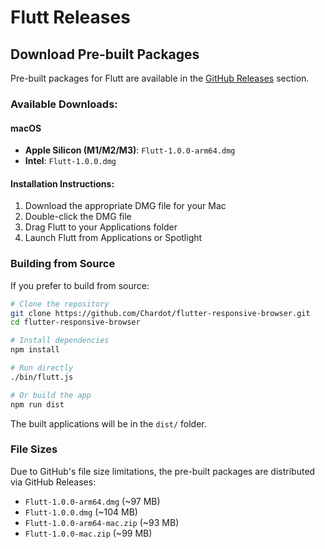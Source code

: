 # Flutt Releases

## Download Pre-built Packages

Pre-built packages for Flutt are available in the [GitHub Releases](https://github.com/Chardot/flutter-responsive-browser/releases) section.

### Available Downloads:

#### macOS
- **Apple Silicon (M1/M2/M3)**: `Flutt-1.0.0-arm64.dmg`
- **Intel**: `Flutt-1.0.0.dmg`

#### Installation Instructions:

1. Download the appropriate DMG file for your Mac
2. Double-click the DMG file
3. Drag Flutt to your Applications folder
4. Launch Flutt from Applications or Spotlight

### Building from Source

If you prefer to build from source:

```bash
# Clone the repository
git clone https://github.com/Chardot/flutter-responsive-browser.git
cd flutter-responsive-browser

# Install dependencies
npm install

# Run directly
./bin/flutt.js

# Or build the app
npm run dist
```

The built applications will be in the `dist/` folder.

### File Sizes

Due to GitHub's file size limitations, the pre-built packages are distributed via GitHub Releases:
- `Flutt-1.0.0-arm64.dmg` (~97 MB)
- `Flutt-1.0.0.dmg` (~104 MB)
- `Flutt-1.0.0-arm64-mac.zip` (~93 MB)
- `Flutt-1.0.0-mac.zip` (~99 MB)